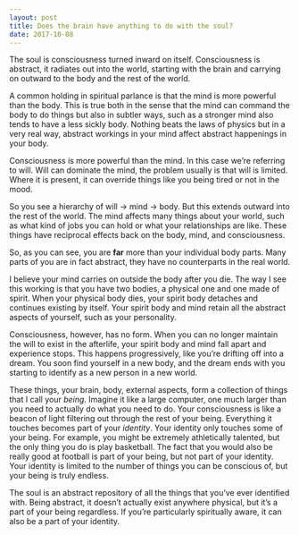 ```yaml
---
layout: post
title: Does the brain have anything to do with the soul?
date: 2017-10-08
---
```


<p>The soul is consciousness turned inward on itself. Consciousness is abstract, it radiates out into the world, starting with the brain and carrying on outward to the body and the rest of the world.</p><p>A common holding in spiritual parlance is that the mind is more powerful than the body. This is true both in the sense that the mind can command the body to do things but also in subtler ways, such as a stronger mind also tends to have a less sickly body. Nothing beats the laws of physics but in a very real way, abstract workings in your mind affect abstract happenings in your body.</p><p>Consciousness is more powerful than the mind. In this case we’re referring to will. Will can dominate the mind, the problem usually is that will is limited. Where it is present, it can override things like you being tired or not in the mood.</p><p>So you see a hierarchy of will -&gt; mind -&gt; body. But this extends outward into the rest of the world. The mind affects many things about your world, such as what kind of jobs you can hold or what your relationships are like. These things have reciprocal effects back on the body, mind, and consciousness.</p><p>So, as you can see, you are <b>far</b> more than your individual body parts. Many parts of you are in fact abstract, they have no counterparts in the real world.</p><p>I believe your mind carries on outside the body after you die. The way I see this working is that you have two bodies, a physical one and one made of spirit. When your physical body dies, your spirit body detaches and continues existing by itself. Your spirit body and mind retain all the abstract aspects of yourself, such as your personality.</p><p>Consciousness, however, has no form. When you can no longer maintain the will to exist in the afterlife, your spirit body and mind fall apart and experience stops. This happens progressively, like you’re drifting off into a dream. You soon find yourself in a new body, and the dream ends with you starting to identify as a new person in a new world.</p><p>These things, your brain, body, external aspects, form a collection of things that I call your <i>being</i>. Imagine it like a large computer, one much larger than you need to actually do what you need to do. Your consciousness is like a beacon of light filtering out through the rest of your being. Everything it touches becomes part of your <i>identity</i>. Your identity only touches some of your being. For example, you might be extremely athletically talented, but the only thing you do is play basketball. The fact that you would also be really good at football is part of your being, but not part of your identity. Your identity is limited to the number of things you can be conscious of, but your being is truly endless.</p><p>The soul is an abstract repository of all the things that you’ve ever identified with. Being abstract, it doesn’t actually exist anywhere physical, but it’s a part of your being regardless. If you’re particularly spiritually aware, it can also be a part of your identity.</p>

